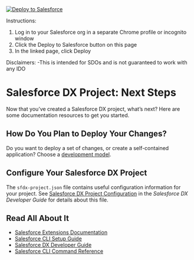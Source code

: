 <a href="https://githubsfdeploy.herokuapp.com?owner=kluptowski&repo=Sales-and-Service-Slack-Flows&ref=master">
  <img alt="Deploy to Salesforce"
       src="https://raw.githubusercontent.com/afawcett/githubsfdeploy/master/deploy.png">
</a>

Instructions:

<ol>
  <li>Log in to your Salesforce org in a separate Chrome profile or incognito window</li>
  <li>Click the Deploy to Salesforce button on this page</li>
  <li>In the linked page, click Deploy</li>
</ol>


Disclaimers:
-This is intended for SDOs and is not guaranteed to work with any IDO

# Salesforce DX Project: Next Steps

Now that you’ve created a Salesforce DX project, what’s next? Here are some documentation resources to get you started.

## How Do You Plan to Deploy Your Changes?

Do you want to deploy a set of changes, or create a self-contained application? Choose a [development model](https://developer.salesforce.com/tools/vscode/en/user-guide/development-models).

## Configure Your Salesforce DX Project

The `sfdx-project.json` file contains useful configuration information for your project. See [Salesforce DX Project Configuration](https://developer.salesforce.com/docs/atlas.en-us.sfdx_dev.meta/sfdx_dev/sfdx_dev_ws_config.htm) in the _Salesforce DX Developer Guide_ for details about this file.

## Read All About It

- [Salesforce Extensions Documentation](https://developer.salesforce.com/tools/vscode/)
- [Salesforce CLI Setup Guide](https://developer.salesforce.com/docs/atlas.en-us.sfdx_setup.meta/sfdx_setup/sfdx_setup_intro.htm)
- [Salesforce DX Developer Guide](https://developer.salesforce.com/docs/atlas.en-us.sfdx_dev.meta/sfdx_dev/sfdx_dev_intro.htm)
- [Salesforce CLI Command Reference](https://developer.salesforce.com/docs/atlas.en-us.sfdx_cli_reference.meta/sfdx_cli_reference/cli_reference.htm)
